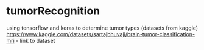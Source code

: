 # tumorRecognition
using tensorflow and keras to determine tumor types (datasets from kaggle)
https://www.kaggle.com/datasets/sartajbhuvaji/brain-tumor-classification-mri - link to dataset
